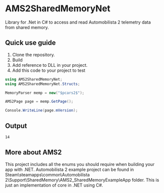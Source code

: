 # AMS2SharedMemoryNet

Library for .Net in C# to access and read Automobilista 2 telemetry data from shared memory.

## Quick use guide

1. Clone the repository.
2. Build
3. Add reference to DLL in your project.
4. Add this code to your project to test

```csharp
using AMS2SharedMemoryNet;
using AMS2SharedMemoryNet.Structs;

MemoryParser memp = new("$pcars2$");

AMS2Page page = memp.GetPage();

Console.WriteLine(page.mVersion);
```

## Output
```cmd
14
```
## More about AMS2
This project includes all the enums you should require when building your app with .NET.
Automobilista 2 example project can be found in Steam\steamapps\common\Automobilista 2\Support\SharedMemory\AMS2_SharedMemoryExampleApp folder.
This is just an implementation of core in .NET using C#.
